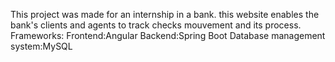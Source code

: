 This project was made for an internship in a bank.
this website enables the bank's clients and agents to track checks mouvement and its process.
Frameworks: Frontend:Angular
            Backend:Spring Boot
            Database management system:MySQL
